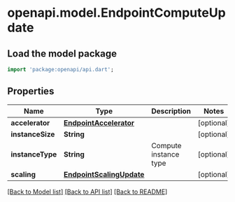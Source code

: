 # openapi.model.EndpointComputeUpdate

## Load the model package
```dart
import 'package:openapi/api.dart';
```

## Properties
Name | Type | Description | Notes
------------ | ------------- | ------------- | -------------
**accelerator** | [**EndpointAccelerator**](EndpointAccelerator.md) |  | [optional] 
**instanceSize** | **String** |  | [optional] 
**instanceType** | **String** | Compute instance type | [optional] 
**scaling** | [**EndpointScalingUpdate**](EndpointScalingUpdate.md) |  | [optional] 

[[Back to Model list]](../README.md#documentation-for-models) [[Back to API list]](../README.md#documentation-for-api-endpoints) [[Back to README]](../README.md)


